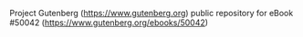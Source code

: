 Project Gutenberg (https://www.gutenberg.org) public repository for
eBook #50042 (https://www.gutenberg.org/ebooks/50042)
